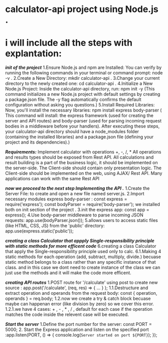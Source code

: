 # calculator-api project using Node.js .
 
# i will include all the steps with explantation:

***init of the project***
    1.Ensure Node.js and npm are Installed: You can verify by running the following commands in your terminal or command prompt: node -v .
    2.Create a New Directory: mkdir calculator-api .
    3.Change your current directory to the newly created one: cd calculator-api .
    4.Initialize a New Node.js Project: Inside the calculator-api directory, run: npm init -y (This command initializes a new Node.js project with default settings by creating a package.json file. The -y flag automatically confirms the default configuration without asking you questions.)
    5.Install Required Libraries: Now, you'll install the necessary libraries: npm install express body-parser (
        This command will install:
        the express framework (used for creating the server and API routes) 
        and body-parser (used for parsing incoming request bodies in a middleware before your handlers).
        After executing these steps, your calculator-api directory should have a node_modules folder (containing the installed libraries) and a package.json file (defining your project and its dependencies).)


***Requirements:***
Implement calculator with operations +, -, /, *
All operations and results types should be exposed from Rest API.
All calculations and result building is a part of the business logic, it should be implemented on the server-side.
The Client-side should contain only presentation logic.
The Client-side should be implemented on the web, using AJAX/ Rest API.
Many applications can work with the same Rest API


***now we proceed to the next step Implementing the API .***
    1.Create the Server File: to create and open a new file named server.js.
    2.Import necessary modules express body-parser : const express = require('express');  const bodyParser = require('body-parser'); we installed both on init section of the project .
    3.init the express app: const app = express();
    4.Use body-parser middleware to parse incoming JSON requests: app.use(bodyParser.json());
    5.allows users to access static files (like HTML, CSS, JS) from the 'public' directory: app.use(express.static('public'));

***creating a class Calculator that appply Single-responsibility principle with static methods for more efficent code***
    6.creating a class Calculator that apply the Single-responsibility principle used only to calc.
    6.1.Making 4 static methods for each operation (add, subtract, multiply, divide.) becuase static method belongs to a class rather than any specific instance of that class. and in this case we dont need to create instance of the class we can just use the methods and it will make the code more efficent.

***creating API routes***
    1.POST route for '/calculate' using post to create new source : app.post('/calculate', (req, res) => { ... } );
        1.1.Destructure and extract operation and operands from the request body: const { operation, operands } = req.body; 
        1.2.now we create a try & catch block becuase maybe can happenan error (like division by zero) so we cover this error.
            1.2.1.we have 4 cases: + , - , * , / , default for each case if the operation matches the code inside the relevent case will be executed.

***Start the server***
    1.Define the port number for the server: const PORT = 5000;
    2. Start the Express application and listen on the specified port :app.listen(PORT, () => {  console.log(`Server started on port ${PORT}`); });